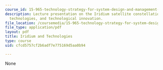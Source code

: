 ```yaml
---
course_id: 15-965-technology-strategy-for-system-design-and-management-spring-2009
description: Lecture presentation on the Iridium satellite constellation project,
  technologies, and technological innovation.
file_location: /coursemedia/15-965-technology-strategy-for-system-design-and-management-spring-2009/cfcd5757cf2b6adf7e775169d5aa0b94_MIT15_965S09_lec03.pdf
file_type: application/pdf
layout: pdf
title: Iridium and Technologies
type: course
uid: cfcd5757cf2b6adf7e775169d5aa0b94

---
```

None
